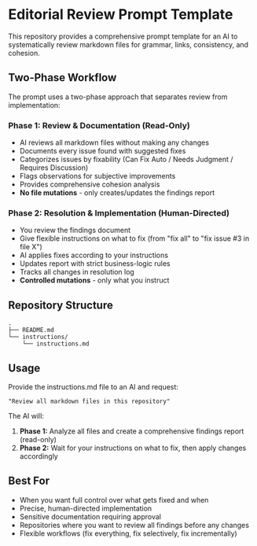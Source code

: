 # Editorial Review Prompt Template

This repository provides a comprehensive prompt template for an AI to systematically review markdown files for grammar, links, consistency, and cohesion.

## Two-Phase Workflow

The prompt uses a two-phase approach that separates review from implementation:

### Phase 1: Review & Documentation (Read-Only)

- AI reviews all markdown files without making any changes
- Documents every issue found with suggested fixes
- Categorizes issues by fixability (Can Fix Auto / Needs Judgment / Requires Discussion)
- Flags observations for subjective improvements
- Provides comprehensive cohesion analysis
- **No file mutations** - only creates/updates the findings report

### Phase 2: Resolution & Implementation (Human-Directed)

- You review the findings document
- Give flexible instructions on what to fix (from "fix all" to "fix issue #3 in file X")
- AI applies fixes according to your instructions
- Updates report with strict business-logic rules
- Tracks all changes in resolution log
- **Controlled mutations** - only what you instruct

## Repository Structure

```
.
├── README.md
└── instructions/
    └── instructions.md
```

## Usage

Provide the instructions.md file to an AI and request:

```
"Review all markdown files in this repository"
```

The AI will:

1. **Phase 1:** Analyze all files and create a comprehensive findings report (read-only)
2. **Phase 2:** Wait for your instructions on what to fix, then apply changes accordingly

## Best For

- When you want full control over what gets fixed and when
- Precise, human-directed implementation
- Sensitive documentation requiring approval
- Repositories where you want to review all findings before any changes
- Flexible workflows (fix everything, fix selectively, fix incrementally)

